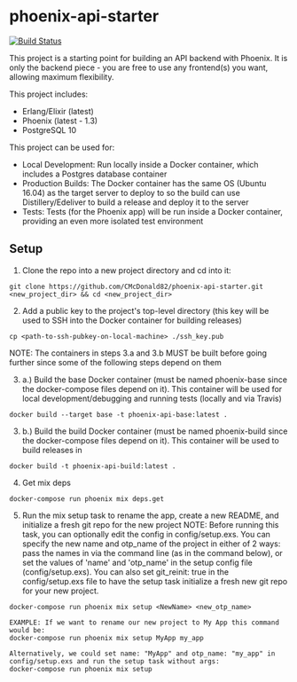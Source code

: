 # phoenix-api-starter

[![Build Status](https://travis-ci.org/CMcDonald82/phoenix-api-starter.svg?branch=master)](https://travis-ci.org/CMcDonald82/phoenix-api-starter)

This project is a starting point for building an API backend with Phoenix. It is only the backend piece - you are free to use any frontend(s) you want, allowing maximum flexibility.

This project includes:
* Erlang/Elixir (latest)
* Phoenix (latest - 1.3)
* PostgreSQL 10

This project can be used for:
* Local Development: Run locally inside a Docker container, which includes a Postgres database container
* Production Builds: The Docker container has the same OS (Ubuntu 16.04) as the target server to deploy to so the build can use Distillery/Edeliver to build a release and deploy it to the server
* Tests: Tests (for the Phoenix app) will be run inside a Docker container, providing an even more isolated test environment

## Setup

1. Clone the repo into a new project directory and cd into it:
```
git clone https://github.com/CMcDonald82/phoenix-api-starter.git <new_project_dir> && cd <new_project_dir>
```

2. Add a public key to the project's top-level directory (this key will be used to SSH into the Docker container for building releases)
```
cp <path-to-ssh-pubkey-on-local-machine> ./ssh_key.pub
```

NOTE: The containers in steps 3.a and 3.b MUST be built before going further since some of the following steps depend on them

3. a.) Build the base Docker container (must be named phoenix-base since the docker-compose files depend on it). This container will be used for local development/debugging and running tests (locally and via Travis)
```
docker build --target base -t phoenix-api-base:latest .
```

3. b.) Build the build Docker container (must be named phoenix-build since the docker-compose files depend on it). This container will be used to build releases in
```
docker build -t phoenix-api-build:latest .
```

4. Get mix deps 
```
docker-compose run phoenix mix deps.get
```

5. Run the mix setup task to rename the app, create a new README, and initialize a fresh git repo for the new project
NOTE: Before running this task, you can optionally edit the config in config/setup.exs. You can specify the new name and otp_name of the project in either of 2 ways: pass the names in via the command line (as in the command below), or set the values of 'name' and 'otp_name' in the setup config file (config/setup.exs). You can also set git_reinit: true in the config/setup.exs file to have the setup task initialize a fresh new git repo for your new project.
```
docker-compose run phoenix mix setup <NewName> <new_otp_name>
```
```
EXAMPLE: If we want to rename our new project to My App this command would be:
docker-compose run phoenix mix setup MyApp my_app

Alternatively, we could set name: "MyApp" and otp_name: "my_app" in config/setup.exs and run the setup task without args:
docker-compose run phoenix mix setup
```

